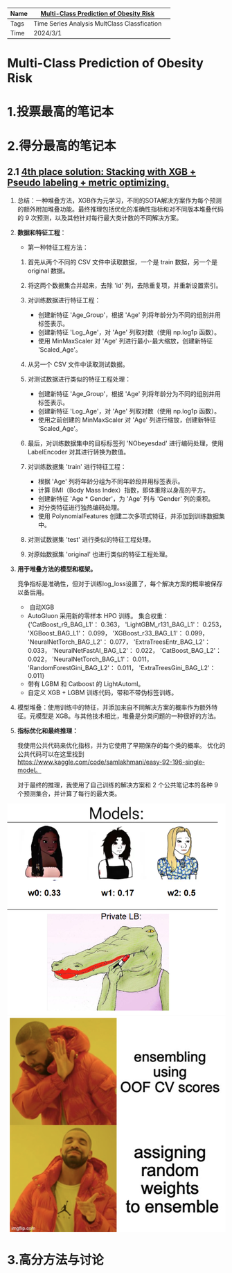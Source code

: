 | Name | [Multi-Class Prediction of Obesity Risk](https://www.kaggle.com/competitions/playground-series-s4e2) |  |
| ---- | ------------------------------------------------------------------------------------------------- | - |
| Tags | Time Series Analysis MultClass Classfication                                                      |  |
| Time | 2024/3/1                                                                                          |  |

# Multi-Class Prediction of Obesity Risk

# 1.投票最高的笔记本

# 2.得分最高的笔记本

## 2.1 [4th place solution: Stacking with XGB + Pseudo labeling + metric optimizing.](https://www.kaggle.com/competitions/playground-series-s4e2/discussion/480939)

1. 总结：一种堆叠方法，XGB作为元学习，不同的SOTA解决方案作为每个预测的额外附加堆叠功能。最终推理包括优化的准确性指标和对不同版本堆叠代码的 9 次预测，以及其他针对每行最大类计数的不同解决方案。
2. **数据和特征工程**：

   * 第一种特征工程方法：

   1. 首先从两个不同的 CSV 文件中读取数据，一个是 train 数据，另一个是 original 数据。
   2. 将这两个数据集合并起来，去除 'id' 列，去除重复项，并重新设置索引。
   3. 对训练数据进行特征工程：

      * 创建新特征 'Age_Group'，根据 'Age' 列将年龄分为不同的组别并用标签表示。
      * 创建新特征 'Log_Age'，对 'Age' 列取对数（使用 np.log1p 函数）。
      * 使用 MinMaxScaler 对 'Age' 列进行最小-最大缩放，创建新特征 'Scaled_Age'。
   4. 从另一个 CSV 文件中读取测试数据。
   5. 对测试数据进行类似的特征工程处理：

      * 创建新特征 'Age_Group'，根据 'Age' 列将年龄分为不同的组别并用标签表示。
      * 创建新特征 'Log_Age'，对 'Age' 列取对数（使用 np.log1p 函数）。
      * 使用之前创建的 MinMaxScaler 对 'Age' 列进行缩放，创建新特征 'Scaled_Age'。
   6. 最后，对训练数据集中的目标标签列 'NObeyesdad' 进行编码处理，使用 LabelEncoder 对其进行转换为数值。
   7. 对训练数据集 'train' 进行特征工程：

      * 根据 'Age' 列将年龄分组为不同年龄段并用标签表示。
      * 计算 BMI（Body Mass Index）指数，即体重除以身高的平方。
      * 创建新特征 'Age * Gender'，为 'Age' 列与 'Gender' 列的乘积。
      * 对分类特征进行独热编码处理。
      * 使用 PolynomialFeatures 创建二次多项式特征，并添加到训练数据集中。
   8. 对测试数据集 'test' 进行类似的特征工程处理。
   9. 对原始数据集 'original' 也进行类似的特征工程处理。
3. **用于堆叠方法的模型和框架。**

   竞争指标是准确性，但对于训练log_loss设置了，每个解决方案的概率被保存以备后用。

   *  自动XGB
   * AutoGluon 采用新的零样本 HPO 训练。
     集合权重： {'CatBoost_r9_BAG_L1'： 0.363， 'LightGBM_r131_BAG_L1'： 0.253， 'XGBoost_BAG_L1'： 0.099， 'XGBoost_r33_BAG_L1'： 0.099， 'NeuralNetTorch_BAG_L2'： 0.077， 'ExtraTreesEntr_BAG_L2'： 0.033， 'NeuralNetFastAI_BAG_L2'： 0.022， 'CatBoost_BAG_L2'： 0.022， 'NeuralNetTorch_BAG_L1'： 0.011， 'RandomForestGini_BAG_L2'： 0.011， 'ExtraTreesGini_BAG_L2'： 0.011}
   * 带有 LGBM 和 Catboost 的 LightAutoml。
   * 自定义 XGB + LGBM 训练代码，带和不带伪标签训练。
4. 模型堆叠：使用训练中的特征，并添加来自不同解决方案的概率作为额外特征。元模型是 XGB。与其他技术相比，堆叠是分类问题的一种很好的方法。
5. **指标优化和最终推理：**

   我使用公共代码来优化指标，并为它使用了早期保存的每个类的概率。
   优化的公共代码可以在这里找到 https://www.kaggle.com/code/samlakhmani/easy-92-196-single-model。

   对于最终的推理，我使用了自己训练的解决方案和 2 个公共笔记本的各种 9 个预测集合，并计算了每行的最大类。

![1710336523750](image/Multi-ClassPredictionofObesityRisk/1710336523750.png)![1710336551317](image/Multi-ClassPredictionofObesityRisk/1710336551317.png)

# 3.高分方法与讨论
